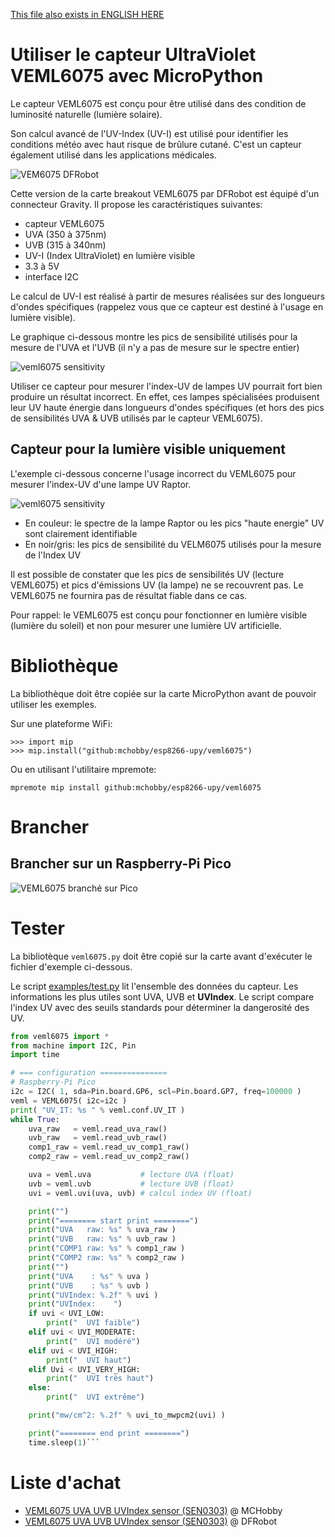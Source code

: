 [This file also exists in ENGLISH HERE](readme_ENG.md)

# Utiliser le capteur UltraViolet VEML6075 avec MicroPython

Le capteur VEML6075 est conçu pour être utilisé dans des condition de luminosité naturelle (lumière solaire).

Son calcul avancé de l'UV-Index (UV-I) est utilisé pour identifier les conditions météo avec haut risque de brûlure cutané. C'est un capteur également utilisé dans les applications médicales.

![VEM6075 DFRobot](docs/_static/veml6075-micropython.jpg)

Cette version de la carte breakout VEML6075 par DFRobot est équipé d'un connecteur Gravity. Il propose les caractéristiques suivantes:
* capteur VEML6075
* UVA (350 à 375nm)
* UVB (315 à 340nm)
* UV-I (Index UltraViolet) en lumière visible
* 3.3 à 5V
* interface I2C

Le calcul de UV-I est réalisé à partir de mesures réalisées sur des longueurs d'ondes spécifiques (rappelez vous que ce capteur est destiné à l'usage en lumière visible).

Le graphique ci-dessous montre les pics de sensibilité utilisés pour la mesure de l'UVA et l'UVB (il n'y a pas de mesure sur le spectre entier)

![veml6075 sensitivity](docs/_static/veml6075-sensitivity.jpg)

Utiliser ce capteur pour mesurer l'index-UV de lampes UV pourrait fort bien produire un résultat incorrect. En effet, ces lampes spécialisées produisent leur UV haute énergie dans longueurs d'ondes spécifiques (et hors des pics de sensibilités UVA & UVB utilisés par le capteur VEML6075).

## Capteur pour la lumière visible uniquement
L'exemple ci-dessous concerne l'usage incorrect du VEML6075 pour mesurer l'index-UV d'une lampe UV Raptor.

![veml6075 sensitivity](docs/_static/veml6075-misuse.jpg)

* En couleur: le spectre de la lampe Raptor ou les pics "haute energie" UV sont clairement identifiable
* En noir/gris: les pics de sensibilité du VELM6075 utilisés pour la mesure de l'Index UV

Il est possible de constater que les pics de sensibilités UV (lecture VEML6075) et pics d'émissions UV (la lampe) ne se recouvrent pas.
Le VEML6075 ne fournira pas de résultat fiable dans ce cas.

Pour rappel: le VEML6075 est conçu pour fonctionner en lumière visible (lumière du soleil) et non pour mesurer une lumière UV artificielle.

# Bibliothèque

La bibliothèque doit être copiée sur la carte MicroPython avant de pouvoir utiliser les exemples.

Sur une plateforme WiFi:

```
>>> import mip
>>> mip.install("github:mchobby/esp8266-upy/veml6075")
```

Ou en utilisant l'utilitaire mpremote:

```
mpremote mip install github:mchobby/esp8266-upy/veml6075
```

# Brancher
## Brancher sur un Raspberry-Pi Pico

![VEML6075 branché sur Pico](docs/_static/veml6075-to-pico.jpg)

# Tester

La bibliotèque `veml6075.py` doit être copié sur la carte avant d'exécuter le fichier d'exemple ci-dessous.

Le script [examples/test.py](examples/test.py) lit l'ensemble des données du capteur.
Les informations les plus utiles sont UVA, UVB et __UVIndex__. Le script compare
l'index UV avec des seuils standards pour déterminer la dangerosité des UV.

``` python
from veml6075 import *
from machine import I2C, Pin
import time

# === configuration ===============
# Raspberry-Pi Pico
i2c = I2C( 1, sda=Pin.board.GP6, scl=Pin.board.GP7, freq=100000 )
veml = VEML6075( i2c=i2c )
print( "UV_IT: %s " % veml.conf.UV_IT )
while True:
	uva_raw   = veml.read_uva_raw()       
	uvb_raw   = veml.read_uvb_raw()       
	comp1_raw = veml.read_uv_comp1_raw()  
	comp2_raw = veml.read_uv_comp2_raw()  

	uva = veml.uva           # lecture UVA (float)
	uvb = veml.uvb           # lecture UVB (float)
	uvi = veml.uvi(uva, uvb) # calcul index UV (float)

	print("")
	print("======== start print ========")
	print("UVA   raw: %s" % uva_raw )
	print("UVB   raw: %s" % uvb_raw )
	print("COMP1 raw: %s" % comp1_raw )
	print("COMP2 raw: %s" % comp2_raw )
	print("")
	print("UVA    : %s" % uva )
	print("UVB    : %s" % uvb )
	print("UVIndex: %.2f" % uvi )
	print("UVIndex:    ")
	if uvi < UVI_LOW:
		print("  UVI faible")
	elif uvi < UVI_MODERATE:
		print("  UVI modéré")
	elif uvi < UVI_HIGH:
		print("  UVI haut")
	elif Uvi < UVI_VERY_HIGH:
		print("  UVI très haut")
	else:
		print("  UVI extrême")

	print("mw/cm^2: %.2f" % uvi_to_mwpcm2(uvi) )

	print("======== end print ========")
	time.sleep(1)```
```
# Liste d'achat
* [VEML6075 UVA UVB UVIndex sensor (SEN0303)](https://shop.mchobby.be/fr/environnemental-press-temp-hrel-gaz/1881-mesure-ultraviolet-veml6075-gravity-i2c-3232100018815-dfrobot.html) @ MCHobby
* [VEML6075 UVA UVB UVIndex sensor (SEN0303)](https://www.dfrobot.com/product-1906.html) @ DFRobot
